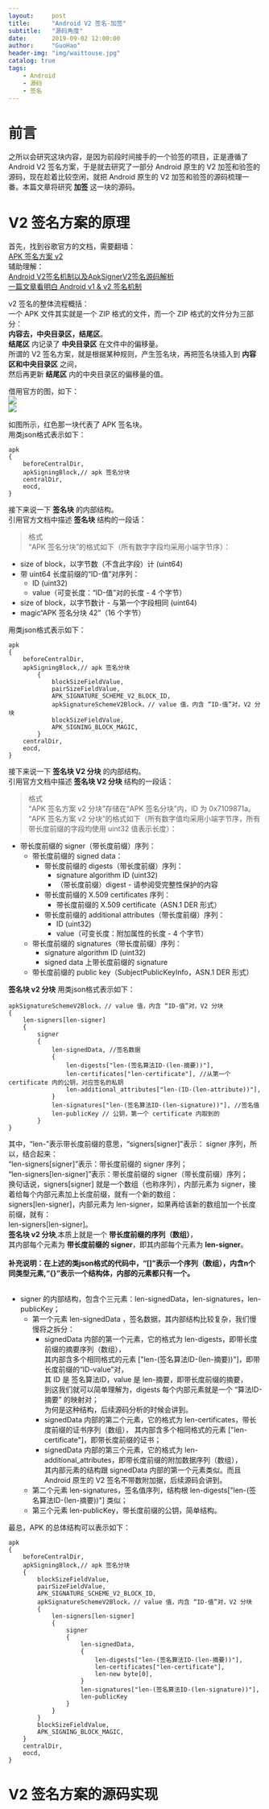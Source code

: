 ```yaml
---
layout:     post
title:      "Android V2 签名-加签"
subtitle:   "源码角度"
date:       2019-09-02 12:00:00
author:     "GuoHao"
header-img: "img/waittouse.jpg"
catalog: true
tags:
    - Android
    - 源码
    - 签名
---
```


# 前言

之所以会研究这块内容，是因为前段时间接手的一个验签的项目，正是遵循了 Android V2 签名方案，于是就去研究了一部分 Android 原生的 V2 加签和验签的源码，现在趁着比较空闲，就把 Android 原生的 V2 加签和验签的源码梳理一番。本篇文章将研究 **加签** 这一块的源码。

# V2 签名方案的原理

首先，找到谷歌官方的文档，需要翻墙：<br>
[APK 签名方案 v2](https://source.android.com/security/apksigning/v2)<br>
辅助理解：<br>
[Android V2签名机制以及ApkSignerV2签名源码解析](https://www.jianshu.com/p/dc320629bf9d)<br>
[一篇文章看明白 Android v1 & v2 签名机制](https://blog.csdn.net/freekiteyu/article/details/84849651)<br>


v2 签名的整体流程概括：  
一个 APK 文件其实就是一个 ZIP 格式的文件，而一个 ZIP 格式的文件分为三部分：  
**内容去，中央目录区，结尾区**。  
**结尾区** 内记录了 **中央目录区** 在文件中的偏移量。<br>
所谓的 V2 签名方案，就是根据某种规则，产生签名块，再把签名块插入到 **内容区和中央目录区** 之间，<br>
然后再更新 **结尾区** 内的中央目录区的偏移量的值。<br>

借用官方的图，如下：  
![](http://guoke24.top/img/apk-before-after-signing.png)<br>
![](http://127.0.0.1:4000/img/apk-before-after-signing.png)<br>

如图所示，红色那一块代表了 APK 签名块。<br>
用类json格式表示如下：  
```
apk
{
    beforeCentralDir,
    apkSigningBlock,// apk 签名分块
    centralDir,
    eocd,
}
```

接下来说一下 **签名块** 的内部结构。<br>
引用官方文档中描述 **签名块** 结构的一段话：
>格式  
“APK 签名分块”的格式如下（所有数字字段均采用小端字节序）：  
* size of block，以字节数（不含此字段）计 (uint64)  
* 带 uint64 长度前缀的“ID-值”对序列：  
  * ID (uint32)  
  * value（可变长度：“ID-值”对的长度 - 4 个字节）  
* size of block，以字节数计 - 与第一个字段相同 (uint64)  
* magic“APK 签名分块 42”（16 个字节）  

用类json格式表示如下：
```
apk
{
    beforeCentralDir,
    apkSigningBlock,// apk 签名分块
		{
		    blockSizeFieldValue,
		    pairSizeFieldValue,
		    APK_SIGNATURE_SCHEME_V2_BLOCK_ID,
		    apkSignatureSchemeV2Block，// value 值，内含 “ID-值”对，V2 分块
		    blockSizeFieldValue,
		    APK_SIGNING_BLOCK_MAGIC,
		}
    centralDir,
    eocd,
}
```
接下来说一下 **签名块 V2 分块** 的内部结构。<br>
引用官方文档中描述 **签名块 V2 分块** 结构的一段话：
>格式  
“APK 签名方案 v2 分块”存储在“APK 签名分块”内，ID 为 0x7109871a。<br>
“APK 签名方案 v2 分块”的格式如下（所有数字值均采用小端字节序，所有带长度前缀的字段均使用 uint32 值表示长度）：<br>
* 带长度前缀的 signer（带长度前缀）序列：<br>
  * 带长度前缀的 signed data：<br>
    * 带长度前缀的 digests（带长度前缀）序列：<br>
      * signature algorithm ID (uint32)<br>
      * （带长度前缀）digest - 请参阅受完整性保护的内容<br>
    * 带长度前缀的 X.509 certificates 序列：<br>
      * 带长度前缀的 X.509 certificate（ASN.1 DER 形式）<br>
    * 带长度前缀的 additional attributes（带长度前缀）序列：<br>
      * ID (uint32)<br>
      * value（可变长度：附加属性的长度 - 4 个字节）<br>
  * 带长度前缀的 signatures（带长度前缀）序列：<br>
      * signature algorithm ID (uint32)<br>
      * signed data 上带长度前缀的 signature<br>
  * 带长度前缀的 public key（SubjectPublicKeyInfo，ASN.1 DER 形式）<br>

**签名块 v2 分块** 用类json格式表示如下：
```
apkSignatureSchemeV2Block，// value 值，内含 “ID-值”对，V2 分块  
{
	len-signers[len-signer]
	{
		signer
		{
			len-signedData, //签名数据
			{
				len-digests["len-(签名算法ID-(len-摘要))"],  
				len-certificates["len-certificate"], //从第一个 certificate 内的公钥，对应签名的私钥
				len-additional_attributes["len-(ID-(len-attribute))"],  
			}
			len-signatures["len-(签名算法ID-(len-signature))"], //签名值 
			len-publicKey // 公钥，第一个 certificate 内取到的 
		}
}
```
其中，“len-”表示带长度前缀的意思，“signers[signer]”表示： signer 序列，所以，结合起来：  
“len-signers[signer]”表示：带长度前缀的 signer 序列；  
“len-signers[len-signer]”表示：带长度前缀的 signer（带长度前缀）序列；  
换句话说，signers[signer] 就是一个数组（也称序列），内部元素为 signer，接着给每个内部元素加上长度前缀，就有一个新的数组：  
signers[len-signer]，内部元素为 len-signer，如果再给该新的数组加一个长度前缀，就有：  
len-signers[len-signer]。  
**签名块 v2 分块**,本质上就是一个 **带长度前缀的序列（数组）**，  
其内部每个元素为 **带长度前缀的 signer**，即其内部每个元素为 **len-signer**。<br>
<br>
**补充说明：在上述的类json格式的代码中，“[]”表示一个序列（数组），内含n个同类型元素,“{}”表示一个结构体，内部的元素都只有一个。**<br>
<br>
* signer 的内部结构，包含个三元素：len-signedData，len-signatures，len-publicKey；<br>
  * 第一个元素 len-signedData ，签名数据，其内部结构比较复杂，我们慢慢将之拆分：  
    * signedData 内部的第一个元素，它的格式为 len-digests，即带长度前缀的摘要序列（数组），  
其内部含多个相同格式的元素 ["len-(签名算法ID-(len-摘要))"]，即带长度前缀的“ID-value”对，  
其 ID 是 签名算法ID，value 是 len-摘要，即带长度前缀的摘要，  
到这我们就可以简单理解为，digests 每个内部元素就是一个 “算法ID-摘要” 的映射对；  
为何是这种结构，后续源码分析的时候会讲到。  
    * signedData 内部的第二个元素，它的格式为 len-certificates，带长度前缀的证书序列（数组），
其内部含多个相同格式的元素 ["len-certificate"]，即带长度前缀的证书；  
    * signedData 内部的第三个元素，它的格式为 len-additional_attributes，即带长度前缀的附加数据序列（数组），  
其内部元素的结构跟 signedData 内部的第一个元素类似。而且 Android 原生的 V2 签名不带数附加据，后续源码会讲到。
  * 第二个元素 len-signatures，签名值序列，结构根 len-digests["len-(签名算法ID-(len-摘要))"] 类似；
  * 第三个元素 len-publicKey，带长度前缀的公钥，简单结构。


最总，APK 的总体结构可以表示如下：
```
apk
{
    beforeCentralDir,
    apkSigningBlock,// apk 签名分块
	{
		blockSizeFieldValue,
		pairSizeFieldValue,
		APK_SIGNATURE_SCHEME_V2_BLOCK_ID,
		apkSignatureSchemeV2Block，// value 值，内含 “ID-值”对，V2 分块
		{
			len-signers[len-signer]
			{
				signer
				{
					len-signedData,
					{
						len-digests["len-(签名算法ID-(len-摘要))"],
						len-certificates["len-certificate"],
						len-new byte[0],
					}
					len-signatures["len-(签名算法ID-(len-signature))"],
					len-publicKey
				}
			}
		}
		blockSizeFieldValue,
		APK_SIGNING_BLOCK_MAGIC,
	}
    centralDir,
    eocd,
}
```

# V2 签名方案的源码实现

